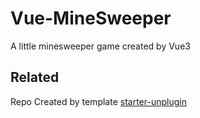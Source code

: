 # Vue-MineSweeper

A little minesweeper game created by Vue3

## Related

Repo Created by template [starter-unplugin](https://github.com/OceanPresentChao/starter-unplugin)

